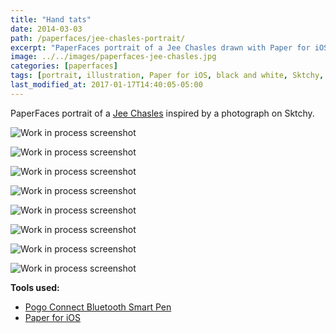 ```yaml
---
title: "Hand tats"
date: 2014-03-03
path: /paperfaces/jee-chasles-portrait/
excerpt: "PaperFaces portrait of a Jee Chasles drawn with Paper for iOS on an iPad."
image: ../../images/paperfaces-jee-chasles.jpg
categories: [paperfaces]
tags: [portrait, illustration, Paper for iOS, black and white, Sktchy, tattoo]
last_modified_at: 2017-01-17T14:40:05-05:00
---
```


PaperFaces portrait of a [Jee Chasles](https://sktchy.com/qCk1i) inspired by a photograph on Sktchy.

![Work in process screenshot](../../images/paperfaces-jee-chasles-process-1-lg.jpg)

![Work in process screenshot](../../images/paperfaces-jee-chasles-process-2-lg.jpg)

![Work in process screenshot](../../images/paperfaces-jee-chasles-process-3-lg.jpg)

![Work in process screenshot](../../images/paperfaces-jee-chasles-process-4-lg.jpg)

![Work in process screenshot](../../images/paperfaces-jee-chasles-process-5-lg.jpg)

![Work in process screenshot](../../images/paperfaces-jee-chasles-process-6-lg.jpg)

![Work in process screenshot](../../images/paperfaces-jee-chasles-process-7-lg.jpg)

![Work in process screenshot](../../images/paperfaces-jee-chasles-process-8-lg.jpg)

**Tools used:**

- [Pogo Connect Bluetooth Smart Pen](https://www.amazon.com/gp/product/B009K448L4/ref=as_li_ss_tl?ie=UTF8&camp=1789&creative=390957&creativeASIN=B009K448L4&linkCode=as2&tag=mademist-20)
- [Paper for iOS](https://paper.bywetransfer.com/)
